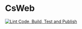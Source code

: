 # CsWeb
[![Lint Code, Build, Test and Publish](https://github.com/OlivierMantz/CsWeb/actions/workflows/build_test_publish.yaml/badge.svg?branch=dev&event=push)](https://github.com/OlivierMantz/CsWeb/actions/workflows/build_test_publish.yaml)